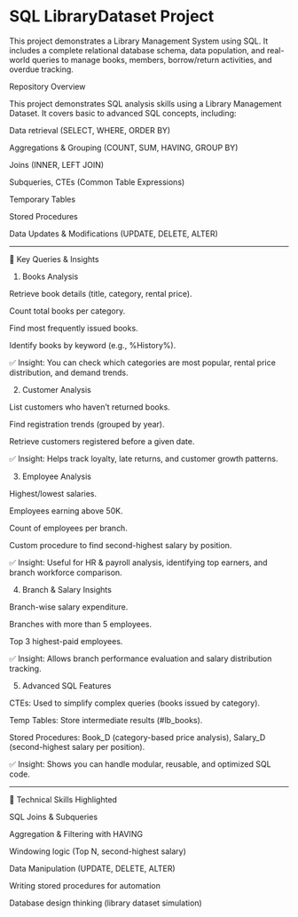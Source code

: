 # SQL LibraryDataset Project

This project demonstrates a Library Management System using SQL. It includes a complete relational database schema, data population, and real-world queries to manage books, members, borrow/return activities, and overdue tracking.

Repository Overview

This project demonstrates SQL analysis skills using a Library Management Dataset.
It covers basic to advanced SQL concepts, including:

Data retrieval (SELECT, WHERE, ORDER BY)

Aggregations & Grouping (COUNT, SUM, HAVING, GROUP BY)

Joins (INNER, LEFT JOIN)

Subqueries, CTEs (Common Table Expressions)

Temporary Tables

Stored Procedures

Data Updates & Modifications (UPDATE, DELETE, ALTER)



---

🔹 Key Queries & Insights

1. Books Analysis

Retrieve book details (title, category, rental price).

Count total books per category.

Find most frequently issued books.

Identify books by keyword (e.g., %History%).


✅ Insight: You can check which categories are most popular, rental price distribution, and demand trends.


2. Customer Analysis

List customers who haven’t returned books.

Find registration trends (grouped by year).

Retrieve customers registered before a given date.


✅ Insight: Helps track loyalty, late returns, and customer growth patterns.


3. Employee Analysis

Highest/lowest salaries.

Employees earning above 50K.

Count of employees per branch.

Custom procedure to find second-highest salary by position.


✅ Insight: Useful for HR & payroll analysis, identifying top earners, and branch workforce comparison.


4. Branch & Salary Insights

Branch-wise salary expenditure.

Branches with more than 5 employees.

Top 3 highest-paid employees.


✅ Insight: Allows branch performance evaluation and salary distribution tracking.


5. Advanced SQL Features

CTEs: Used to simplify complex queries (books issued by category).

Temp Tables: Store intermediate results (#lb_books).

Stored Procedures: Book_D (category-based price analysis), Salary_D (second-highest salary per position).


✅ Insight: Shows you can handle modular, reusable, and optimized SQL code.




---

🔹 Technical Skills Highlighted

SQL Joins & Subqueries

Aggregation & Filtering with HAVING

Windowing logic (Top N, second-highest salary)

Data Manipulation (UPDATE, DELETE, ALTER)

Writing stored procedures for automation

Database design thinking (library dataset simulation)


